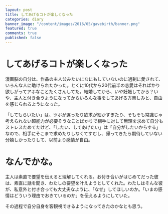 ```yaml
---
layout: post
title: してあげるコトが楽しくなった
categories: diary
banner_image: "/content/images/2016/05/gavebirth/banner.png"
featured: true
comments: true
published: false
---
```


# してあげるコトが楽しくなった

漫画脳の自分は、作品の主人公みたいになにもしていないのに過剰に愛されて、いろんな人に助けられたかった。とくに10代から20代前半の恋愛はそればかり欲しがってアホなことたくさんしてた。結婚してから、いや妊娠してから？いや、主人と付き合うようになってからいろんな事をしてあげる方楽しみと、自由を感じられるようになった。

「してもらいたい」は、ツボが違ったり欲求が細かすぎたり、そもそも常識じゃ考えられない超能力が必要そうなことばかりで相手に対して無理を求めて自分もストレスためてたけど、「したい、してあげたい」は「自分がしたいからする」なので、相手にそこまで求めたりしなくてすむし、帰ってきたら期待していない分嬉しかったりして、以前より感情が自由。

# なんでかな。

主人は素直で要望を伝えると理解してくれる。お付き合いがはじめてだった彼は、素直に話を聞き、わたしの要望を叶えようとしてくれた。わたしはそんな彼が、私意外と付き合っても大丈夫なように、「なぜ」してほしいのか。「いまの感情はどういう理由でおきているのか」を伝えるようにしていた。

その過程で自分自身を客観視できるようになってきたのかなとも思う。
